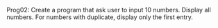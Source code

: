 Prog02: Create a program that ask user to input 10 numbers. Display all numbers. For numbers with duplicate, display only the first entry.
